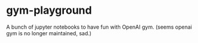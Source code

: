 # gym-playground
A bunch of jupyter notebooks to have fun with OpenAI gym. (seems openai gym is no longer maintained, sad.)
